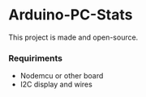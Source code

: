 # Arduino-PC-Stats
This project is made and open-source.
### Requiriments
- Nodemcu or other board
- I2C display and wires
